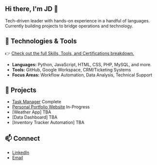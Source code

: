 ## Hi there, I'm JD 👋

Tech-driven leader with hands-on experience in a handful of languages.  
Currently building projects to bridge operations and technology.

## 🔧 Technologies & Tools
👉 [Check out the full Skills, Tools, and Certifications breakdown.](https://github.com/TechLab-JD/Skills-Certs/blob/main/README.md)
- **Languages:** Python, JavaScript, HTML, CSS, PHP, MySQL, and more.  
- **Tools:** GitHub, Google Workspace, CRM/Ticketing Systems
- **Focus Areas:** Workflow Automation, Data Analysis, Technical Support

## 🚀 Projects
- [Task Manager](https://github.com/TechLab-JD/Task-Manager-CLI)  Complete
- [Personal Portfolio Website](https://github.com/TechLab-JD/Personal-Portfolio-Website)  In-Progress
- [Weather App] TBA
- [Data Dashboard] TBA
- [Inventory Tracker Automation] TBA

## 📫 Connect
- [LinkedIn](https://www.linkedin.com/in/jordan-dorman-8a57b2107)  
- [Email](mailto:techlab.jd@gmail.com)

<!--
**TechLab-JD/TechLab-JD** is a ✨ _special_ ✨ repository because its `README.md` (this file) appears on your GitHub profile.

Here are some ideas to get you started:

- 🔭 I’m currently working on ...
- 🌱 I’m currently learning ...
- 👯 I’m looking to collaborate on ...
- 🤔 I’m looking for help with ...
- 💬 Ask me about ...
- 📫 How to reach me: ...
- 😄 Pronouns: ...
- ⚡ Fun fact: ...
-->
